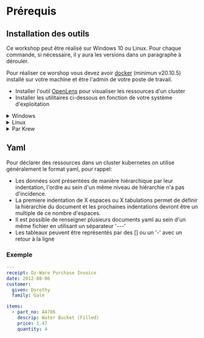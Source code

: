 # Prérequis

## Installation des outils

Ce workshop peut être réalisé sur Windows 10 ou Linux. Pour chaque commande, si nécessaire, il y aura les versions dans un paragraphe à dérouler.

Pour réaliser ce worshop vous devez avoir [docker](https://www.docker.com/products/docker-desktop) (minimun v20.10.5) installé sur votre machine et être l'admin de votre poste de travail.

- Installer l'outil [OpenLens](https://github.com/MuhammedKalkan/OpenLens) pour visualiser les ressources d'un cluster
- Installer les utilitaires ci-dessous en fonction de votre système d'exploitation

<details>
<summary>Windows</summary>

- Installer [Chocolatey](https://chocolatey.org/install) pour pouvoir installer les outils dont vous aurez besoin plus tard dans le workshop

Télécharger les deux binaires kubenswin et kubectxwin aux urls suivantes :

- [kubenswin](https://github.com/thomasliddledba/kubenswin/blob/master/bin/kubenswin.exe)
- [kubectxwin](https://github.com/thomasliddledba/kubectxwin/blob/master/bin/kubectxwin.exe)

Créer un répertoire pour ces deux binaires et ajouter ce répertoire à votre PATH
(Click droit "Ce PC" dans l'explorateur de fichiers -\> Propriétés -\> Paramètres système avancés -\> Variables d'environnement -\> Path)

</details>

<details>
<summary>Linux</summary>

- Installer kubectx et kubens [lien](https://github.com/ahmetb/kubectx)

</details>

<details>
<summary>Par Krew </summary>

C'est un gestionnaire de plugins que l'on peut ajouter à Kubectl [Krew - How to start](https://krew.sigs.k8s.io/docs/user-guide/quickstart/)

</details>

## Yaml

Pour déclarer des ressources dans un cluster kubernetes on utilise généralement le format yaml, pour rappel:

- Les données sont présentées de manière hiérarchique par leur indentation, l'ordre au sein d'un même niveau de hiérarchie n'a pas d'incidence.
- La premiere indentation de X espaces ou X tabulations permet de définir la hiérarchie du document et les prochaines indentations devront être un multiple de ce nombre d'espaces.
- Il est possible de renseigner plusieurs documents yaml au sein d'un même fichier en utilisant un séparateur '---'
- Les tableaux peuvent être représentés par des [] ou un '-' avec un retour à la ligne

### Exemple

```yaml
---
receipt: Oz-Ware Purchase Invoice
date: 2012-08-06
customer:
  given: Dorothy
  family: Gale

items:
  - part_no: A4786
    descrip: Water Bucket (Filled)
    price: 1.47
    quantity: 4
```
